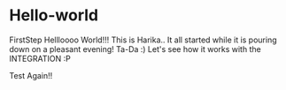 # Hello-world
FirstStep
Hellloooo World!!!
This is Harika.. It all started while it is pouring down on a pleasant evening! 
Ta-Da :)
Let's see how it works with the INTEGRATION :P

Test Again!!
